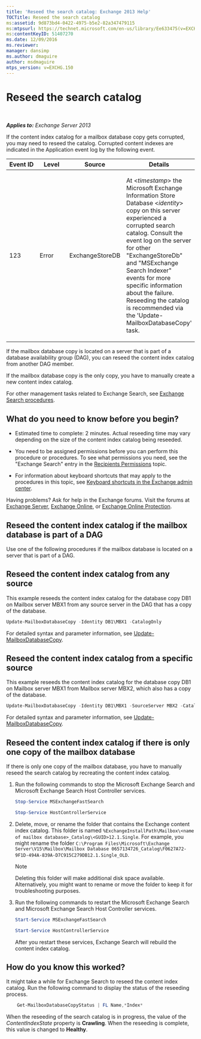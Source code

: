 ```yaml
---
title: 'Reseed the search catalog: Exchange 2013 Help'
TOCTitle: Reseed the search catalog
ms:assetid: 9d873bd4-0422-4975-b5e2-82a347479115
ms:mtpsurl: https://technet.microsoft.com/en-us/library/Ee633475(v=EXCHG.150)
ms:contentKeyID: 51407270
ms.date: 12/09/2016
ms.reviewer: 
manager: dansimp
ms.author: dmaguire
author: msdmaguire
mtps_version: v=EXCHG.150
---
```


# Reseed the search catalog

 

_**Applies to:** Exchange Server 2013_

If the content index catalog for a mailbox database copy gets corrupted, you may need to reseed the catalog. Corrupted content indexes are indicated in the Application event log by the following event.

<table>
<colgroup>
<col style="width: 25%" />
<col style="width: 25%" />
<col style="width: 25%" />
<col style="width: 25%" />
</colgroup>
<thead>
<tr class="header">
<th>Event ID</th>
<th>Level</th>
<th>Source</th>
<th>Details</th>
</tr>
</thead>
<tbody>
<tr class="odd">
<td><p>123</p></td>
<td><p>Error</p></td>
<td><p>ExchangeStoreDB</p></td>
<td><p>At &lt;<em>timestamp</em>&gt; the Microsoft Exchange Information Store Database &lt;<em>identity</em>&gt; copy on this server experienced a corrupted search catalog. Consult the event log on the server for other &quot;ExchangeStoreDb&quot; and &quot;MSExchange Search Indexer&quot; events for more specific information about the failure. Reseeding the catalog is recommended via the 'Update-MailboxDatabaseCopy' task.</p></td>
</tr>
</tbody>
</table>

If the mailbox database copy is located on a server that is part of a database availability group (DAG), you can reseed the content index catalog from another DAG member.

If the mailbox database copy is the only copy, you have to manually create a new content index catalog.

For other management tasks related to Exchange Search, see [Exchange Search procedures](exchange-search-procedures-exchange-2013-help.md).

## What do you need to know before you begin?

  - Estimated time to complete: 2 minutes. Actual reseeding time may vary depending on the size of the content index catalog being reseeded.

  - You need to be assigned permissions before you can perform this procedure or procedures. To see what permissions you need, see the "Exchange Search" entry in the [Recipients Permissions](recipients-permissions-exchange-2013-help.md) topic.

  - For information about keyboard shortcuts that may apply to the procedures in this topic, see [Keyboard shortcuts in the Exchange admin center](keyboard-shortcuts-in-the-exchange-admin-center-2013-help.md).

Having problems? Ask for help in the Exchange forums. Visit the forums at [Exchange Server](https://go.microsoft.com/fwlink/p/?linkid=60612), [Exchange Online](https://go.microsoft.com/fwlink/p/?linkid=267542), or [Exchange Online Protection](https://go.microsoft.com/fwlink/p/?linkid=285351).

## Reseed the content index catalog if the mailbox database is part of a DAG

Use one of the following procedures if the mailbox database is located on a server that is part of a DAG.

## Reseed the content index catalog from any source

This example reseeds the content index catalog for the database copy DB1 on Mailbox server MBX1 from any source server in the DAG that has a copy of the database.

```powershell
Update-MailboxDatabaseCopy -Identity DB1\MBX1 -CatalogOnly
```

For detailed syntax and parameter information, see [Update-MailboxDatabaseCopy](https://technet.microsoft.com/en-us/library/dd335201\(v=exchg.150\)).

## Reseed the content index catalog from a specific source

This example reseeds the content index catalog for the database copy DB1 on Mailbox server MBX1 from Mailbox server MBX2, which also has a copy of the database.

```powershell
Update-MailboxDatabaseCopy -Identity DB1\MBX1 -SourceServer MBX2 -CatalogOnly
```

For detailed syntax and parameter information, see [Update-MailboxDatabaseCopy](https://technet.microsoft.com/en-us/library/dd335201\(v=exchg.150\)).

## Reseed the content index catalog if there is only one copy of the mailbox database

If there is only one copy of the mailbox database, you have to manually reseed the search catalog by recreating the content index catalog.

1. Run the following commands to stop the Microsoft Exchange Search and Microsoft Exchange Search Host Controller services.

    ```powershell
    Stop-Service MSExchangeFastSearch
    ```

    ```powershell
    Stop-Service HostControllerService
    ```

2. Delete, move, or rename the folder that contains the Exchange content index catalog. This folder is named `%ExchangeInstallPath\Mailbox\<name of mailbox database>_Catalog\<GUID>12.1.Single`. For example, you might rename the folder `C:\Program Files\Microsoft\Exchange Server\V15\Mailbox\Mailbox Database 0657134726_Catalog\F0627A72-9F1D-494A-839A-D7C915C279DB12.1.Single_OLD`.

    > [!NOTE]
    > Deleting this folder will make additional disk space available. Alternatively, you might want to rename or move the folder to keep it for troubleshooting purposes.

3. Run the following commands to restart the Microsoft Exchange Search and Microsoft Exchange Search Host Controller services.

    ```powershell
    Start-Service MSExchangeFastSearch
    ```

    ```powershell
    Start-Service HostControllerService
    ```

    After you restart these services, Exchange Search will rebuild the content index catalog.

## How do you know this worked?

It might take a while for Exchange Search to reseed the content index catalog. Run the following command to display the status of the reseeding process.

```powershell
    Get-MailboxDatabaseCopyStatus | FL Name,*Index*
```

When the reseeding of the search catalog is in progress, the value of the *ContentIndexState* property is **Crawling**. When the reseeding is complete, this value is changed to **Healthy**.
